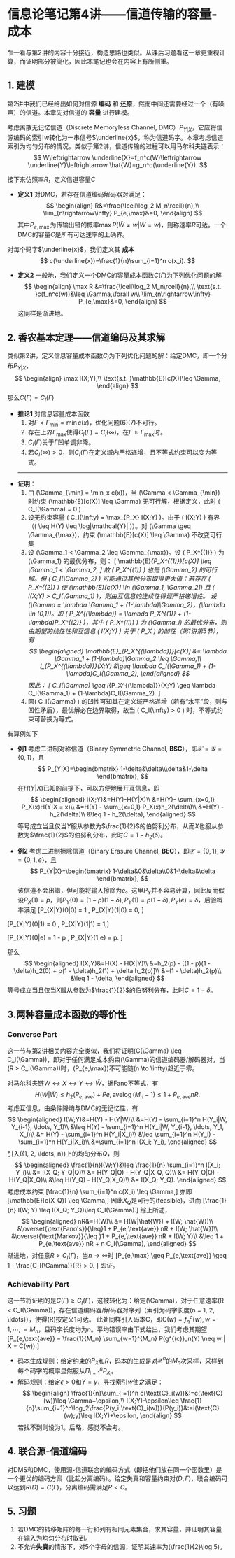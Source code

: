 # 信息论笔记第4讲——信道传输的容量-成本
乍一看与第2讲的内容十分接近，构造思路也类似。从课后习题看这一章更重视计算，而证明部分被简化，因此本笔记也会在内容上有所侧重。

## 1. 建模
第2讲中我们已经给出如何对信源 **编码** 和 **还原**，然而中间还需要经过一个（有噪声）的信道。本章先对信道的 **容量** 进行建模。

考虑离散无记忆信道（Discrete Memoryless Channel, DMC）$P_{Y|X}$，它应将信源编码的索引$w$转化为一串信号$\underline{x}$，称为信道码字。本章考虑信道索引为均匀分布的情况。类似于第2讲，信道传输的过程可以用马尔科夫链表示：
$$
    W\leftrightarrow \underline{X}=f_n^c(W)\leftrightarrow \underline{Y}\leftrightarrow \hat{W}=g_n^c(\underline{Y}).
$$

接下来仿照率$R$，定义信道容量$C$
- **定义1** 对DMC，若存在信道编码解码器对满足：
$$
    \begin{align}
        R&=\frac{\lceil\log_2 M_n\rceil}{n},\\
        \lim_{n\rightarrow\infty} P_{e,\max}&=0,
    \end{align}
$$
其中$P_{e,\max}$为传输出错的概率$\max P(\hat{W}\neq w|W=w)$，则称速率$R$可达。一个DMC的容量$C$是所有可达速率的上确界。

对每个码字$\underline{x}$，我们定义其 **成本**
$$
    c(\underline{x})=\frac{1}{n}\sum_{i=1}^n c(x_i).
$$
- **定义2** 一般地，我们定义一个DMC的容量成本函数$C(\Gamma)$为下列优化问题的解
$$
    \begin{align}
        \max R &=\frac{\lceil\log_2 M_n\rceil}{n},\\
        \text{s.t. }c(f_n^c(w))&\leq \Gamma,\forall w\\
        \lim_{n\rightarrow\infty} P_{e,\max}&=0,
    \end{align}
$$
这同样是渐进地。

## 2. 香农基本定理——信道编码及其求解
类似第2讲，定义信息容量成本函数$C_I$为下列优化问题的解：给定DMC，即一个分布$P_{Y|X}$，
$$
    \begin{align}
        \max I(X;Y),\\
        \text{s.t. }\mathbb{E}[c(X)]\leq \Gamma,
    \end{align}    
$$
那么$C(\Gamma)=C_I(\Gamma)$

- **推论1** 对信息容量成本函数
  1. 对$\Gamma<\Gamma_{\min}=\min c(x)$，优化问题(6)(7)不可行。
  2. 存在上界$\Gamma_{\max}$使得$C_I(\Gamma)=C_I(\infty)$，在$\Gamma\geq\Gamma_{\max}$时。
  3. $C_I(\Gamma)$关于$\Gamma$凹单调非降。
  4. 若$C_I(\infty)>0$，则$C_I(\Gamma)$在定义域内严格递增，且不等式约束可以变为等式。
   ---
- **证明**：
  1. 由 \(\Gamma_{\min} = \min_x c(x)\)，当 \(\Gamma < \Gamma_{\min}\) 时约束 \(\mathbb{E}[c(X)] \leq \Gamma\) 无可行解，根据定义，此时 \( C_I(\Gamma) = 0 \)
  2. 设无约束容量 \( C_I(\infty) = \max_{P_X} I(X;Y) \)。由于 \( I(X;Y) \) 有界（\( \leq H(Y) \leq \log|\mathcal{Y}| \)）。对 \(\Gamma \geq \Gamma_{\max}\)，约束 \(\mathbb{E}[c(X)] \leq \Gamma\) 不改变可行集
  3. 设 \(\Gamma_1 < \Gamma_2 \leq \Gamma_{\max}\)。设 \( P_X^{(1)} \) 为 \(\Gamma_1\) 的最优分布，则：
   \[ \mathbb{E}_{P_X^{(1)}}[c(X)] \leq \Gamma_1 < \Gamma_2, \]
   故 \( P_X^{(1)} \) 也是 \(\Gamma_2\) 的可行解。但 \( C_I(\Gamma_2) \) 可能通过其他分布取得更大值：若存在 \( P_X^{(2)} \) 使 \(\mathbb{E}[c(X)] \in (\Gamma_1, \Gamma_2]\) 且 \( I(X;Y) > C_I(\Gamma_1) \)，则由互信息的连续性得证严格递增性。
   设 \(\Gamma = \lambda \Gamma_1 + (1-\lambda)\Gamma_2\)，\(\lambda \in (0,1)\)。取 \( P_X^{(\lambda)} = \lambda P_X^{(1)} + (1-\lambda)P_X^{(2)} \)，其中 \( P_X^{(i)} \) 为 \(\Gamma_i\) 的最优分布，则由期望的线性性和互信息 \( I(X;Y) \) 关于 \( P_X \) 的凹性（第1讲第5节），有
    $$
    \begin{aligned}
    \mathbb{E}_{P_X^{(\lambda)}}[c(X)] &= \lambda \Gamma_1 + (1-\lambda)\Gamma_2 \leq \Gamma,\\
    I_{P_X^{(\lambda)}}(X;Y) &\geq \lambda C_I(\Gamma_1) + (1-\lambda)C_I(\Gamma_2),
   \end{aligned}
    $$
    因此：
   \[
   C_I(\Gamma) \geq I_{P_X^{(\lambda)}}(X;Y) \geq \lambda C_I(\Gamma_1) + (1-\lambda)C_I(\Gamma_2).
   \]
   4. 因\( C_I(\Gamma) \) 的凹性可知其在定义域严格递增（若有“水平”段，则与凹性矛盾），最优解必在边界取得，故当 \( C_I(\infty) > 0 \) 时，不等式约束可替换为等式。

有算例如下
- **例1** 考虑二进制对称信道（Binary Symmetric Channel, **BSC**），即$\mathcal{X}=\mathcal{Y}=\{0,1\}$，且
$$
    P_{Y|X}=\begin{bmatrix}
        1-\delta&\delta\\\delta&1-\delta
    \end{bmatrix},
$$
在$H(Y|X)$已知的前提下，可以方便地展开互信息，即
$$
    \begin{aligned}
        I(X;Y)&=H(Y)-H(Y|X)\\
        &=H(Y)- \sum_{x=0,1} P_X(x)H(Y|X = x)\\
        &=H(Y) - \sum_{x=0,1} P_X(x)h_2(\delta)\\
        &=H(Y) - h_2(\delta)\\
        &\leq 1 - h_2(\delta),
    \end{aligned}
$$
等号成立当且仅当$Y$服从参数为$\frac{1}{2}$的伯努利分布，从而$X$也服从参数为$\frac{1}{2}$的伯努利分布，此时$C=1-h_2(\delta)$。

- **例2** 考虑二进制擦除信道（Binary Erasure Channel, **BEC**），即$\mathcal{X}=\{0,1\},\mathcal{Y}=\{0,1,e\}$，且
$$
    P_{Y|X}=\begin{bmatrix}
        1-\delta&0&\delta\\0&1-\delta&\delta
    \end{bmatrix},
$$
该信道不会出错，但可能将输入擦除为$e$。这里$P_Y$并不容易计算，因此反而假设$P_X(1)=p$，则$P_Y(0) = (1 - p)(1 - \delta), P_Y(1) = p(1 - \delta), P_Y(e) = \delta$，后验概率满足
\[P_{X|Y}(0|0) = 1 , P_{X|Y}(1|0) = 0, \]

\[P_{X|Y}(0|1) = 0 , P_{X|Y}(1|1) = 1,\]

\[P_{X|Y}(0|e) = 1 - p , P_{X|Y}(1|e) = p. \]

那么
$$
    \begin{aligned}
        I(X;Y)&=H(X) - H(X|Y)\\
        &=h_2(p) - [(1 - p)(1 - \delta)h_2(0) + p(1 - \delta)h_2(1) + \delta h_2(p)]\\
        &=(1 - \delta)h_2(p)\\
        &\leq 1 - \delta,
    \end{aligned}
$$
等号成立当且仅当$X$服从参数为$\frac{1}{2}$的伯努利分布，此时$C=1-\delta$。

## 3.两种容量成本函数的等价性
### Converse Part
这一节与第2讲相关内容完全类似，我们将证明\(C(\Gamma) \leq C_I(\Gamma)\)，即对于任何满足成本约束\(\Gamma\)的信道编码器/解码器对，当\(R > C_I(\Gamma)\)时，\(P_{e,\max}\)不可能随\(n \to \infty\)趋近于零。

对马尔科夫链$W\leftrightarrow X\leftrightarrow Y\leftrightarrow \hat{W}$，据Fano不等式，有
$$
    \begin{equation}
        H(W|\hat{W})\leq h_2(P_{e,\text{ave}})+P{e,\text{ave}} \log(M_n - 1) \leq 1 + P_{e,\text{ave}} nR.
    \end{equation}
$$
考虑互信息，由条件降熵与DMC的无记忆性，有
$$
    \begin{aligned}
        I(W;Y)&=H(Y) - H(Y|W)\\
        &=H(Y) - \sum_{i=1}^n H(Y_i|W, Y_{i-1}, \ldots, Y_1)\\
        &\leq H(Y) - \sum_{i=1}^n H(Y_i|W, Y_{i-1}, \ldots, Y_1, X_i)\\
        &= H(Y) - \sum_{i=1}^n H(Y_i|X_i)\\
        &\leq \sum_{i=1}^n H(Y_i) - \sum_{i=1}^n H(Y_i|X_i)\\
        &=\sum_{i=1}^n I(X_i; Y_i),
    \end{aligned}
$$
引入\(\{1, 2, \ldots, n\}\)上的均匀分布$Q$，则
$$
    \begin{aligned}
        \frac{1}{n}I(W;Y)&\leq \frac{1}{n} \sum_{i=1}^n I(X_i; Y_i)\\
        &= I(X_Q; Y_Q|Q)\\
        &= H(Y_Q|Q) - H(Y_Q|X_Q, Q)\\
        &= H(Y_Q|Q) - H(Y_Q|X_Q)\\
        &\leq H(Y_Q) - H(Y_Q|X_Q)\\
        &= I(X_Q; Y_Q).
    \end{aligned}
$$
考虑成本约束
\[\frac{1}{n} \sum_{i=1}^n c(X_i) \leq \Gamma,\]
亦即
\[\mathbb{E}[c(X_Q)] \leq \Gamma,\]
因此$X_Q$是可行的(feasible)，进而
\[\frac{1}{n} I(W; Y) \leq I(X_Q; Y_Q)\leq C_I(\Gamma).\]
综上所述，
$$
    \begin{aligned}
        nR&=H(W)\\
        &= H(W|\hat{W}) + I(W; \hat{W})\\
        &\overset{\text{Fano's}}{\leq}1 + P_{e,\text{ave}} nR + I(W; \hat{W})\\
        &\overset{\text{Markov}}{\leq }1 + P_{e,\text{ave}} nR + I(W; Y)\\
        &\leq 1 + P_{e,\text{ave}} nR + n C_I(\Gamma),
    \end{aligned}
$$
渐进地，对任意$R>C_I(\Gamma)$，当$n \to \infty$时
\[P_{e,\max} \geq P_{e,\text{ave}} \geq 1 - \frac{C_I(\Gamma)}{R} > 0. \]
即证。

### Achievability Part
这一节将证明的是$C(\Gamma)\geq C_I(\Gamma)$，这被转化为：给定\(\Gamma\)，对于任意速率\(R < C_I(\Gamma)\)，存在信道编码器/解码器对序列（索引为码字长度\(n = 1, 2, \ldots\)），使得\(R\)按定义1可达。
此处同样引入码本$\text{C}$，即$\text{C}(w)=f_n^c(w), w=1,\cdots,=M_n$，且码字长度均为$n$。平均错误率由下式给出，我们考虑其期望
\[P_{e,\text{ave}} = \frac{1}{M_n} \sum_{w=1}^{M_n} P(g^{(c)}_n(Y) \neq w | X = C(w)).\]
- 码本生成规则：给定约束的$P_X$和$R$，码本的生成是对$\mathcal{X}^n$的$M_n$次采样，采样到每个码字的概率显然服从$\Pi_{i=1}^n P_{X_i}$。
- 解码规则：给定$\epsilon > 0$和$Y=y$，寻找索引$w$使之满足：
$$
    \begin{align}
        \frac{1}{n}\sum_{i=1}^n c(\text{C}_i(w))&:=c(\text{C}(w))\leq \Gamma+\epsilon,\\
        I(X;Y)-\epsilon\leq \frac{1}{n}\sum_{i=1}^n\log_2\frac{P(y_i|\text{C}_i(w))}{P(y_i)}&:=i(\text{C}(w);y)\leq I(X;Y)+\epsilon,
    \end{align}
$$
若找不到则设为1。后略，感觉不会考。
## 4. 联合源-信道编码
对DMS和DMC，使用源-信道联合的编码方式（即把他们放在同一个函数里）是一个更优的编码方案（比起分离编码）。给定失真和容量约束对$(D,\Gamma)$，联合编码可以达到$R(D)=C(\Gamma)$，分离编码需满足$R<C$。
## 5. 习题
1. 若DMC的转移矩阵的每一行和列有相同元素集合，求其容量，并证明其容量在输入为均匀分布时取到。
2. 不允许**失真**的情形下，对5个字母的信源，证明其速率为\(\frac{1}{2}\log 5\)。